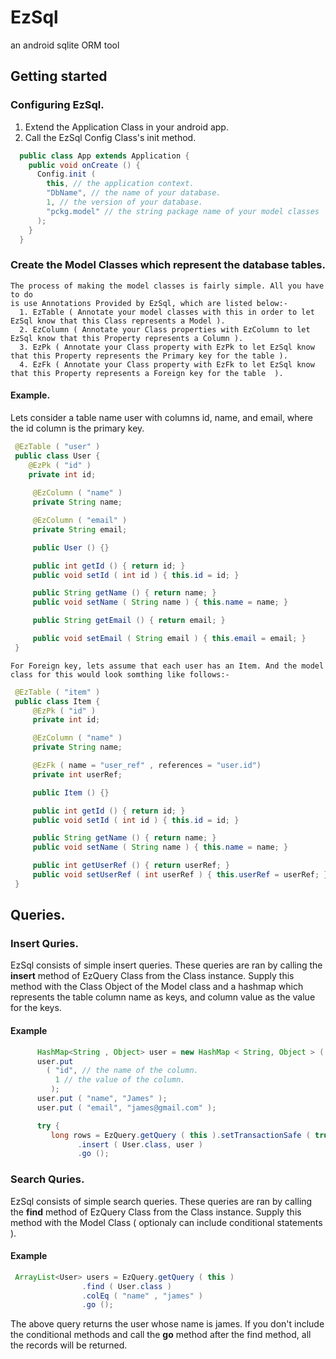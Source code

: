 # EzSql
an android sqlite ORM tool

## Getting started
### Configuring EzSql.
  1. Extend the Application Class in your android app.
  2. Call the EzSql Config Class's init method.

``` Java
  public class App extends Application {
    public void onCreate () {
      Config.init (
        this, // the application context.
        "DbName", // the name of your database.
        1, // the version of your database.
        "pckg.model" // the string package name of your model classes
      );
    }
  }
```

### Create the Model Classes which represent the database tables.
    The process of making the model classes is fairly simple. All you have to do
    is use Annotations Provided by EzSql, which are listed below:-
      1. EzTable ( Annotate your model classes with this in order to let EzSql know that this Class represents a Model ).
      2. EzColumn ( Annotate your Class properties with EzColumn to let EzSql know that this Property represents a Column ).
      3. EzPk ( Annotate your Class property with EzPk to let EzSql know that this Property represents the Primary key for the table ).
      4. EzFk ( Annotate your Class property with EzFk to let EzSql know that this Property represents a Foreign key for the table  ).
      
#### Example.
   Lets consider a table name user with columns id, name, and email, where the id column is the primary key.
 
   ``` Java
    @EzTable ( "user" )
    public class User {
       @EzPk ( "id" )
       private int id;
    
        @EzColumn ( "name" )
        private String name;

        @EzColumn ( "email" )
        private String email;

        public User () {}

        public int getId () { return id; }
        public void setId ( int id ) { this.id = id; }

        public String getName () { return name; }
        public void setName ( String name ) { this.name = name; }

        public String getEmail () { return email; }

        public void setEmail ( String email ) { this.email = email; }
    }
  ```
    
    For Foreign key, lets assume that each user has an Item. And the model class for this would look somthing like follows:-
    
   ``` Java
    @EzTable ( "item" )
    public class Item {
        @EzPk ( "id" )
        private int id;

        @EzColumn ( "name" )
        private String name;

        @EzFk ( name = "user_ref" , references = "user.id")
        private int userRef;

        public Item () {}

        public int getId () { return id; }
        public void setId ( int id ) { this.id = id; }

        public String getName () { return name; }
        public void setName ( String name ) { this.name = name; }

        public int getUserRef () { return userRef; }
        public void setUserRef ( int userRef ) { this.userRef = userRef; }
    }
  ```

## Queries.
### Insert Quries.
  EzSql consists of simple insert queries. These queries are ran by calling the **insert** 
  method of EzQuery Class from the Class instance. Supply this method with the Class
  Object of the Model class and a hashmap which represents the table column name as keys, and 
  column value as the value for the keys.
  #### Example
  ``` Java
        HashMap<String , Object> user = new HashMap < String, Object > (  );
        user.put 
          ( "id", // the name of the column.
            1 // the value of the column.
           );
        user.put ( "name", "James" );
        user.put ( "email", "james@gmail.com" );

        try {
           long rows = EzQuery.getQuery ( this ).setTransactionSafe ( true )
                 .insert ( User.class, user )
                 .go ();

  ```
  
### Search Quries.
  EzSql consists of simple search queries. These queries are ran by calling the 
  **find** method of EzQuery Class from the Class instance. Supply this method with
  the Model Class ( optionaly can include conditional statements ).
  #### Example
 ``` Java
  ArrayList<User> users = EzQuery.getQuery ( this )
                 .find ( User.class )
                 .colEq ( "name" , "james" )
                 .go ();
 ```
  The above query returns the user whose name is james. If you don't include the conditional methods 
  and call the **go** method after the find method, all the records will be returned.
  
  
